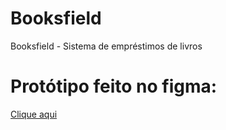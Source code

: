 # Booksfield
Booksfield - Sistema de empréstimos de livros

# Protótipo feito no figma:
<a href="https://www.figma.com/file/3nQzru8Dm2sonnUOXk0AIT/Booksfield">Clique aqui</a>

